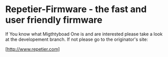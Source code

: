 # Repetier-Firmware - the fast and user friendly firmware

If You know what Migthtyboad One is and are interested please take a look at the developement branch. 
If not please go to the  originator's site:

[http://www.repetier.com]
